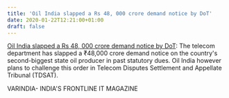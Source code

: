 ```yaml
---
title: 'Oil India slapped a Rs 48, 000 crore demand notice by DoT'
date: 2020-01-22T12:21:00+01:00
draft: false
---
```


[Oil India slapped a Rs 48, 000 crore demand notice by DoT](https://varindia.com/news/oil-india-slapped-a-rs-48-000-crore-demand-notice-by-dot#.XigwIEyBAjc.blogger): The telecom department has slapped a ₹48,000 crore demand notice on the country's second-biggest state oil producer in past statutory dues. Oil India however plans to challenge this order in Telecom Disputes Settlement and Appellate Tribunal (TDSAT).  
  
VARINDIA- INDIA'S FRONTLINE IT MAGAZINE